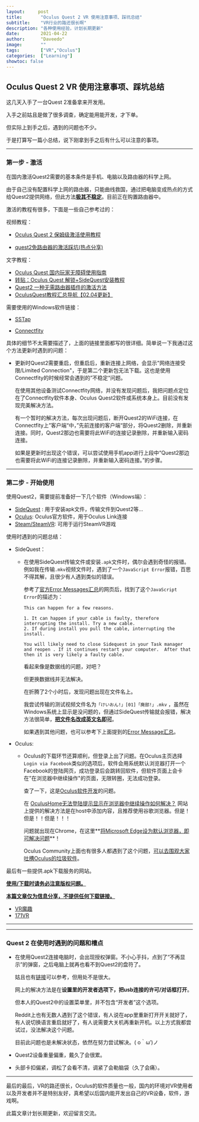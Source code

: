 ```yaml
---
layout:     post
title:       "Oculus Quest 2 VR 使用注意事项、踩坑总结"
subtitle:    "VR行业的路还很长啊"
description: "各种使用经验，计划长期更新"
date:        2021-04-22
author:      "Daveedo"
image:       ""
tags:        ["VR","Oculus"]
categories:  ["Learning"]
showtoc: false
---
```


## Oculus Quest 2 VR 使用注意事项、踩坑总结

这几天入手了一台Quest 2准备拿来开发用。

入手之前姑且是做了很多调查，确定能用能开发，才下单。

但实际上到手之后，遇到的问题也不少。

于是打算写一篇小总结，说下刚拿到手之后有什么可以注意的事项。

---

### 第一步 - 激活

在国内激活Quest2需要的基本条件是手机、电脑以及路由器的科学上网。

由于自己没有配置科学上网的路由器，只能曲线救国，通过把电脑变成热点的方式给Quest2提供网络，但此方法<u>**极其不稳定**</u>。目前正在购置路由器中。

激活的教程有很多，下面是一些自己参考过的：

视频教程：

- [Oculus Quest 2 保姆级激活使用教程](https://www.bilibili.com/video/BV1GU4y1p7Ty)

- [quest2免路由器的激活踩坑(热点分享)](https://www.bilibili.com/video/BV1Vv41147S9)

文字教程：

- [Oculus Quest 国内玩家无障碍使用指南](http://www.vr42.com/t/187)
- [转贴：Oculus Quest 解锁+SideQuest安装教程](https://zhuanlan.zhihu.com/p/343966231)
- [Quest2 一种无需路由器插件的激活方法](https://blog.morxi.com/archives/73.html)
- [OculusQuest教程汇总导航【02.04更新】](https://vr-game.club/thread-632-1-1.html?btwaf=97624374)

需要使用的Windows软件链接：

- [SSTap](https://github.com/solikethis/SSTap-backup)

- [Connectfity](https://www.connectify.me/zh-hans/
  )

具体的细节不太需要描述了，上面的链接里面都写的很详细。简单说一下我通过这个方法更新时遇到的问题：

- 更新时Quest2需要重启，但重启后，重新连接上网络，会显示"网络连接受限/Limited Connection"，于是第二个更新包无法下载。这也是使用Connectfity的时候经常会遇到的”不稳定“问题。

  在使用其他设备测试Connectfity网络，并没有发现问题后，我把问题点定位在了Connectfity软件本身、Oculus Quest2软件或系统本身上。目前没有发现完美解决方法。

  有一个暂时的解决方法，每次出现问题后，断开Quest2的WiFi连接，在Connectfity上”客户端“中，”先前连接的客户端“部分，将Quest2删除，并重新连接。同时，Quest2那边也需要将此WiFi的连接记录删除，并重新输入密码连接。

  如果是更新时出现这个错误，可以尝试使用手机app进行上段中“Quest2那边也需要将此WiFi的连接记录删除，并重新输入密码连接。”的步骤。

---

### 第二步 - 开始使用

使用Quest2，需要提前准备好一下几个软件（Windows端）：

- [SideQuest](https://sidequestvr.com/) : 用于安装apk文件，传输文件到Quest2等...
- [Oculus](https://www.oculus.com/setup/): Oculus官方软件，用于Oculus Link连接
- [Steam/SteamVR](Steam/SteamVR): 可用于运行SteamVR游戏

使用时遇到的问题总结：

- SideQuest：

  - 在使用SideQuest传输文件或安装`.apk`文件时，偶尔会遇到奇怪的报错。例如我在传输`.mkv`视频文件时，遇到了一个`JavaScript Error`报错，百思不得其解，且很少有人遇到类似的错误。

    参考了[官方Error Messages汇总](https://sidequestvr.atlassian.net/wiki/spaces/SIDEQUEST/pages/540573738/Error+Messages)的网页后，找到了这个`JavaScript Error`的描述为：

    ```
    This can happen for a few reasons.
    
    1. It can happen if your cable is faulty, therefore interrupting the install. Try a new cable. 
    2. If during install you pull the cable, interrupting the install.  
    
    You will likely need to close Sidequest in your Task manager and reopen . If it continues restart your computer.  After that then it is very likely a faulty cable. 
    ```

    看起来像是数据线的问题，对吧？

    但更换数据线并无法解决。

    在折腾了2个小时后，发现问题出现在文件名上。

    我尝试传输的测试视频文件名为`「けいおん!」[01]「廃部!」.mkv` ，虽然在Windows系统上显示是没问题的，但通过SideQuest传输就会报错，解决方法很简单，**<u>把文件名改成英文名即可</u>**。

    如果遇到其他问题，也可以参考下上面提到的<u>Error Message汇总</u>。

    

- Oculus:

  - Oculus的下载环节还算顺利，但登录上出了问题。在Oculus主页选择`Login via Facebook`类似的选项后，软件会用系统默认浏览器打开一个Facebook的登陆网页，成功登录后会跳转回软件，但软件页面上会卡在"在浏览器中继续操作"的页面，无限转圈，无法成功登录。

    查了一下，这是<u>Oculus软件开发</u>的问题。

    在 [OculusHome无法登陆提示显示在浏览器中继续操作如何解决？](https://vr-game.club/thread-626-1-1.html?btwaf=18546860) 网站上提供的解决方法是在host中添加内容，且推荐使用谷歌浏览器。但是！但是！！但是！！！

    

    问题就出现在Chrome，在这里**<u>将Microsoft Edge设为默认浏览器，即可解决问题</u>**！

    

    Oculus Community上面也有很多人都遇到了这个问题，[可以去围观大家吐槽Oculus的垃圾软件](https://forums.oculusvr.com/t5/Oculus-Quest-2-and-Quest/Continue-in-Your-Browser-App-login/td-p/845977)。



最后有一些提供.apk下载服务的网站。

<u>**使用/下载时请务必注意版权问题。**</u>

<u>**本篇文章仅为信息分享，不提供任何下载链接。**</u>

- [VR魔趣](https://www.vrmoo.cn/)
- [171VR](https://www.171vr.cn/)



---

---

### Quest 2 在使用时遇到的问题和槽点

- 在使用Quest2连接电脑时，会出现授权弹窗。不小心手抖，点到了“不再显示”的弹窗，之后电脑上就再也看不到Quest2的盘符了。

  姑且也有[链接](https://www.171vr.cn/thread-4754-1-1.html)可以参考，但用处不是很大。

  网上的解决方法是在**设置里的开发者选项下，把usb连接的许可/对话框打开**。

  但本人的Quest2中的设置菜单里，并不包含“开发者”这个选项。

  Reddit上也有无数人遇到了这个错误，有人说在app里重新打开开关就好了，有人说切换语言重启就好了，有人说需要大关机再重新开机。以上方式我都尝试过，没法解决这个问题。

  目前此问题也是未解决状态，依然在努力尝试解决。( o｀ω′)ノ

- Quest2设备重量偏重，戴久了会很累。

- 头部卡扣偏紧，调松了会看不清，调紧了会勒脑袋（久了会痛）。



---

最后的最后，VR的路还很长，Oculus的软件质量也一般，国内的环境对VR使用者以及开发者并不是特别友好，真希望以后国内能开发出自己的VR设备，软件，游戏啊。

此篇文章计划长期更新，欢迎留言交流。
